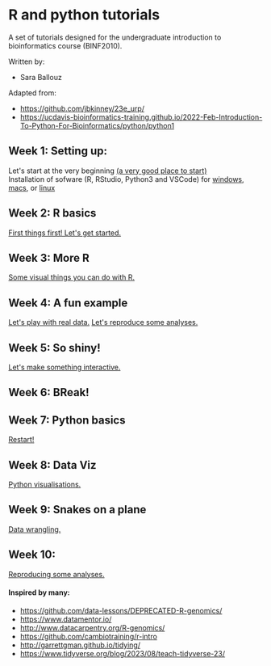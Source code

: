 # R and python tutorials

A set of tutorials designed for the undergraduate introduction to bioinformatics course (BINF2010).

Written by: 
- Sara Ballouz
  
Adapted from:
- https://github.com/jbkinney/23e_urp/
- https://ucdavis-bioinformatics-training.github.io/2022-Feb-Introduction-To-Python-For-Bioinformatics/python/python1


## Week 1: Setting up: 
Let's start at the very beginning [(a very good place to start)](/intro/intro.md)   
Installation of sofware (R, RStudio, Python3 and VSCode) for [windows](/intro/installwindows.md), [macs](/intro/installmac.md), or [linux](/intro/installunix.md/)

## Week 2: R basics 
[First things first! Let's get started.](/lessons/lesson1.md)   

## Week 3: More R 
[Some visual things you can do with R.](/lessons/lesson2.md)

## Week 4: A fun example 
[Let's play with real data.](/lessons/lesson3.md)
[Let's reproduce some analyses.](/lessons/lesson4.md)

## Week 5: So shiny!
[Let's make something interactive.](/lessons/lesson5.md)

## Week 6: BReak!

## Week 7: Python basics 
[Restart!](/lessons/lesson6.md)   

## Week 8: Data Viz 
[Python visualisations.](/lessons/lesson7.md)

## Week 9: Snakes on a plane 
[Data wrangling.](/lessons/lesson8.md)

## Week 10:  
[Reproducing some analyses.](/lessons/lesson9.md)



#### Inspired by many:
- https://github.com/data-lessons/DEPRECATED-R-genomics/
- https://www.datamentor.io/
- http://www.datacarpentry.org/R-genomics/
- https://github.com/cambiotraining/r-intro
- http://garrettgman.github.io/tidying/
- https://www.tidyverse.org/blog/2023/08/teach-tidyverse-23/

